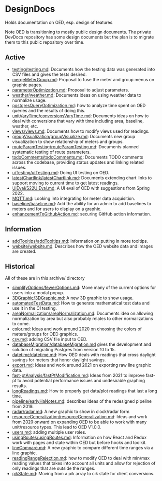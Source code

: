 # DesignDocs

Holds documentation on OED, esp. design of features.

Note OED is transitioning to mostly public design documents. The private DevDocs repository has some design documents but the plan is to migrate them to this public repository over time.

## Active

- [testing/testing.md](./testing/testing.md): Documents how the testing data was generated into CSV files and gives the tests desired.
- [mergeMeterGroup.md](./MergeMeterGroup/mergeMeterGroup.md): Proposal to fuse the meter and group menus on graphic pages.
- [parameterOptimization.md](./parameterOptimization/parameterOptimization.md): Proposal to adjust parameters.
- [weather/weather.md](./weather/weather.md): Documents ideas on using weather data to normalize usage.
- [postgresQueryOptimization.md](./postgresQueryOptimization/postgresQueryOptimization.md): how to analyze time spent on OED queries and the results of doing this.
- [unitVaryTime/conversionsVaryTime.md](./unitVaryTime/conversionsVaryTime.md): Documents ideas on how to deal with conversions that vary with time including area, baseline, weather, etc.
- [views/views.md](./views/views.md): Documents how to modify views used for readings.
- [groupVisualization/groupVisualize.md](./groupVisualization/groupVisualization.md): Documents new group visualization to show relationship of meters and groups.
- [routeParamTesting/routeParamTesting.md](./routeParamTesting/routeParamTesting.md): Documents planned systematic testing of route parameters.
- [todoComments/todoComments.md](./todoComments/todoComments.md): Documents TODO comments across the codebase, providing status updates and linking related issues.
- [uiTesting/uiTesting.md](./uiTesting/UITesting.md): Doing UI testing on OED.
- [latestChartlink/latestChartlink.md](./latestChartlink/latestChartlink.md): Documents extending chart links to support moving to current time to get latest readings.
- [UIEval/S22UIEval.md](./UIEval/S22UIEval.md): A UI eval of OED with suggestions from Spring 2022.
- [MQTT.md](./MQTT.md): Looking into integrating for meter data acquisition.
- [baseline/baseline.md](./baseline/baseline.md): Add the ability for an admin to add baselines to meters and for users to display on a graphic.
- [enhancementToGithubAction.md](./githubAction/enhancementToGithubAction.md): securing GitHub action information.

## Information

- [addTooltips/addTooltips.md](./addTooltips/addTooltips.md): Information on putting in more tooltips.
- [website/website.md](./website/website.md): Describes how the OED website data and images are created.

## Historical

All of these are in this archive/ directory

- [simplifyOptions/fewerOptions.md](./archive/simplifyOptions/fewerOptions.md): Move many of the current options for users into a modal popup.
- [3DGraphic/3DGraphic.md](./archive/3DGraphic/3DGraphic.md): A new 3D graphic to show usage.
- [automatedTestData.md](./archive/automatedTestData.md): How to generate mathematical test data and use it in the CI testing.
- [areaNormalization/areaNormalization.md](./archive/areaNormalization/areaNormalization.md): Documents idea on allowing normalization by area but also probably relates to other normalizations to come.
- [color.md](./archive/color.md): Ideas and work around 2020 on choosing the colors of meters/groups for OED graphics.
- [csv.md](./archive/csv/csv.md): adding CSV file input to OED.
- [databaseMigration/databaseMigration.md](./archive/databaseMigration/databaseMigration.md) gives the development and solution of migrating Postgres from version 10 to 15.
- [datetime/datetime.md](./archive/datetime/datetime.md): How OED deals with readings that cross daylight savings for meters that honor daylight savings.
- [export.md](./archive/export.md): Ideas and work around 2021 on exporting raw line graphic data.
- [fast-ptAnalysis/fastPtModification.md](./archive/fast-ptAnalysis/fastPtModification.md): Ideas from 2021 to improve fast-pt to avoid potential performance issues and undesirable graphing results.
- [longReadings.md](./archive/longReadings.md): How to properly get data/plot readings that last a long time.
- [pipeline/earlyHaNotes.md](./archive/pipeline/earlyHaNotes.md): describes ideas of the redesigned pipeline from 2019.
- [radar/radar.md](./archive/radar/radar.md): A new graphic to show in clock/radar form.
- [resourceGeneralization/resourceGeneralization.md](./archive/resourceGeneralization/resourceGeneralization.md): Ideas and work from 2020 onward on expanding OED to be able to work with many unit/resource types. This lead to OED V1.0.0.
- [users.md](./archive/users.md): adding multiple user roles.
- [usingRoutes/usingRoutes.md](./archive/usingRoutes/usingRoutes.md): Information on how React and Redux work with pages and state within OED but before hooks and toolkit.
- [lineCompare.md](./archive/lineCompare/lineCompare.md): A new graphic to compare different time ranges via a line graphic.
- [readingRangeRejection.md](./archive/readingRangeRejection/readingRangeRejection.md): how to modify OED to deal with min/max reading values that takes into account all units and allow for rejection of only readings that are outside the ranges.
- [pikState.md](./archive/pikState.md): Moving from a pik array to cik state for client conversions.
